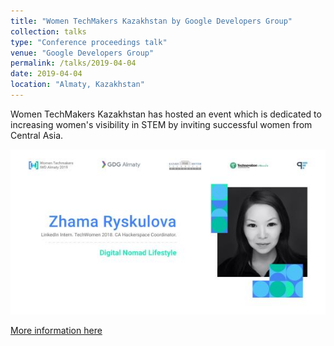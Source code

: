 ```yaml
---
title: "Women TechMakers Kazakhstan by Google Developers Group"
collection: talks
type: "Conference proceedings talk"
venue: "Google Developers Group"
permalink: /talks/2019-04-04
date: 2019-04-04
location: "Almaty, Kazakhstan"
---
```


Women TechMakers Kazakhstan has hosted an event which is dedicated to increasing women's visibility in STEM by inviting successful women from Central Asia.

![GDG_Almaty.png](https://github.com/sweetpand/sweetpand.github.io/blob/master/files/GDG_Almaty.jpeg)

[More information here](https://www.techwomen.org/impact-story/zhama-ryskulova)




